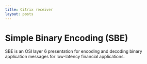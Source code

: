 ```yaml
---
title: Citrix receiver
layout: posts
---
```


# Simple Binary Encoding (SBE)

SBE is an OSI layer 6 presentation for encoding and decoding binary application messages for low-latency financial applications. 


